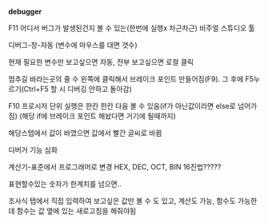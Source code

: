 **debugger**

F11
어디서 버그가 발생된건지 볼 수 있는(한번에 실행x 차근차근) 비주얼 스튜디오 툴

디버그-창-자동 (변수에 마우스를 대면 갯수)

현재 필요한 변수만 보고싶으면 자동, 전부 보고싶으면 로컬 클릭
 
멈추길 바라는곳의 줄 수 왼쪽에 클릭해서 브레이크 포인트 만들어짐(F9). 그 후에 F5누르기(Ctrl+F5 할 시 디버깅 안하고 돌아감)

F10 프로시저 단위 실행은 한칸 한칸 다음 볼 수 있음(if가 아닌값이라면 else로 넘어가짐)
(해당 if에 브레이크 포인트 해놨다면 거기에 될때까지) 

해당스텝에서 값이 바꼈으면 값에서 빨간 글씨로 바뀜



디버거 기능 심화

계산기-표준에서 프로그래머로 변경
HEX, DEC, OCT, BIN
16진법?????


표현할수있는 숫자가 한계치를 넘으면..

조사식 탭에서 직접 입력하여 보고싶은 값만 볼 수 도 있고, 계산도 가능, 함수도 가능한데 함수는 값 옆에 있는 새로고침을 해줘야됨



